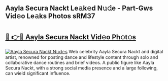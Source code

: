 ## Aayla Secura Nackt Le𝚊k𝚎d N𝚞𝚍e - Part-Gws Vid𝚎o Le𝚊ks Photos sRM37

# <h2><a href="http://fb72raz.evod.top/?m=Aayla+Secura+Nackt">🔗 👉🔴 Aayla Secura Nackt Vid𝚎o Ph𝚘t𝚘s</a></h2>

[![Aayla Secura Nackt N𝚞d𝚎s](https://i.imgur.com/8V9OHl7.gif)](http://fb72raz.evod.top/?m=Aayla+Secura+Nackt)
Web celebrity Aayla Secura Nackt and digital artist, renowned for posting dance and lifestyle content through solo and collaborative dance routines and brief videos. A public figure like Aayla Secura Nackt, with a strong social media presence and a large following, can wield significant influence. 
